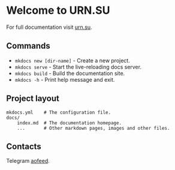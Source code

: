 # Welcome to URN.SU

For full documentation visit [urn.su](https://www.urn.su/code/python/mkdocs/).

## Commands

* `mkdocs new [dir-name]` - Create a new project.
* `mkdocs serve` - Start the live-reloading docs server.
* `mkdocs build` - Build the documentation site.
* `mkdocs -h` - Print help message and exit.

## Project layout

    mkdocs.yml    # The configuration file.
    docs/
        index.md  # The documentation homepage.
        ...       # Other markdown pages, images and other files.

## Contacts

Telegram [aofeed](https://t.me/aofeed).
